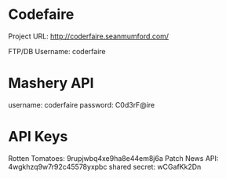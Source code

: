 Codefaire
=========
Project URL:
http://coderfaire.seanmumford.com/

FTP/DB Username:
coderfaire

Mashery API
==============
username: coderfaire
password: C0d3rF@ire

API Keys
============
Rotten Tomatoes: 9rupjwbq4xe9ha8e44em8j6a
Patch News API: 4wgkhzq9w7r92c45578yxpbc  shared secret: wCGafKk2Dn